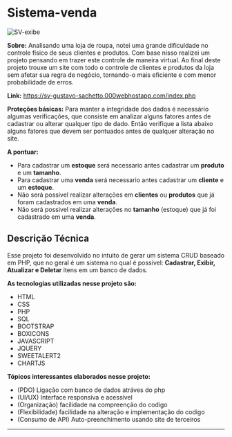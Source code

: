 # Sistema-venda
![SV-exibe](https://github.com/GustavoSachetto/Sistema-venda/assets/136517074/ea2b0e9d-8ee3-4887-aba4-340d770532f4)

__Sobre:__ Analisando uma loja de roupa, notei uma grande dificuldade no controle físico de seus clientes e produtos. Com base nisso realizei um projeto pensando em trazer este controle de maneira virtual. Ao final deste projeto trouxe um site com todo o controle de clientes e produtos da loja sem afetar sua regra de negócio, tornando-o mais eficiente e com menor probabilidade de erros.

__Link:__ https://sv-gustavo-sachetto.000webhostapp.com/index.php

__Proteções básicas:__
Para manter a integridade dos dados é necessário algumas verificações, que consiste em analizar alguns fatores antes de cadastrar ou alterar qualquer tipo de dado. Então verifique a lista abaixo alguns fatores que devem ser pontuados antes de qualquer alteração no site.

__A pontuar:__
* Para cadastrar um __estoque__ será necessario antes cadastrar um __produto__ e um __tamanho__.
* Para cadastrar uma __venda__ será necessario antes cadastrar um __cliente__ e um __estoque__.
* Não será possivel realizar alterações em __clientes__ ou __produtos__ que já foram cadastrados em uma __venda__.
* Não será possivel realizar alterações no __tamanho__ (estoque) que já foi cadastrado em uma __venda__.

## Descrição Técnica
Esse projeto foi desenvolvido no intuito de gerar um sistema CRUD baseado em PHP, que no geral é um sistema no qual é possivel: __Cadastrar, Exibir, Atualizar e Deletar__ itens em um banco de dados.

__As tecnologias utilizadas nesse projeto são:__
* HTML
* CSS
* PHP
* SQL
* BOOTSTRAP
* BOXICONS
* JAVASCRIPT
* JQUERY
* SWEETALERT2
* CHARTJS

__Tópicos interessantes elaborados nesse projeto:__
* (PDO) Ligação com banco de dados atráves do php
* (UI/UX) Interface responsiva e acessível
* (Organização) facilidade na compreenção do codigo
* (Flexibilidade) facilidade na alteração e implementação do codigo
* (Consumo de API) Auto-preenchimento usando site de terceiros

**************************
